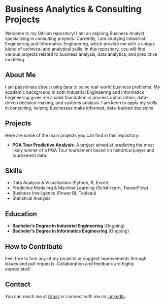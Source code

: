 # Business Analytics & Consulting Projects

Welcome to my GitHub repository! I am an aspiring Business Analyst specializing in consulting projects. Currently, I am studying Industrial Engineering and Informatics Engineering, which provide me with a unique blend of technical and analytical skills. In this repository, you will find various projects related to business analysis, data analytics, and predictive modeling.

## About Me

I am passionate about using data to solve real-world business problems. My academic background in both Industrial Engineering and Informatics Engineering gives me a solid foundation in process optimization, data-driven decision-making, and systems analysis. I am keen to apply my skills in consulting, helping businesses make informed, data-backed decisions.

## Projects

Here are some of the main projects you can find in this repository:

- **PGA Tour Predictive Analysis**: A project aimed at predicting the most likely winner of a PGA Tour tournament based on historical player and tournament data.

## Skills

- Data Analysis & Visualization (Python, R, Excel)
- Predictive Modeling & Machine Learning (Scikit-learn, TensorFlow)
- Business Intelligence (Power BI, Tableau)
- Statistical Analysis

## Education

- **Bachelor’s Degree in Industrial Engineering** (Ongoing)
- **Bachelor’s Degree in Informatics Engineering** (Ongoing)

## How to Contribute

Feel free to fork any of my projects or suggest improvements through issues and pull requests. Collaboration and feedback are highly appreciated!

## Contact

You can reach me at [Gmail](nicolas.castro.palma@gmail.com) or connect with me on [LinkedIn](https://www.linkedin.com/in/nicol%C3%A1s-castro-palma-324071274/).
